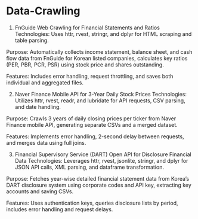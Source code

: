 # Data-Crawling
1. FnGuide Web Crawling for Financial Statements and Ratios
Technologies: Uses httr, rvest, stringr, and dplyr for HTML scraping and table parsing.

Purpose: Automatically collects income statement, balance sheet, and cash flow data from FnGuide for Korean listed companies, calculates key ratios (PER, PBR, PCR, PSR) using stock price and shares outstanding.

Features: Includes error handling, request throttling, and saves both individual and aggregated files.

2. Naver Finance Mobile API for 3-Year Daily Stock Prices
Technologies: Utilizes httr, rvest, readr, and lubridate for API requests, CSV parsing, and date handling.

Purpose: Crawls 3 years of daily closing prices per ticker from Naver Finance mobile API, generating separate CSVs and a merged dataset.

Features: Implements error handling, 2-second delay between requests, and merges data using full joins.

3. Financial Supervisory Service (DART) Open API for Disclosure Financial Data
Technologies: Leverages httr, rvest, jsonlite, stringr, and dplyr for JSON API calls, XML parsing, and dataframe transformation.

Purpose: Fetches year-wise detailed financial statement data from Korea’s DART disclosure system using corporate codes and API key, extracting key accounts and saving CSVs.

Features: Uses authentication keys, queries disclosure lists by period, includes error handling and request delays.
